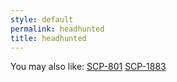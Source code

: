 ```yaml
---
style: default
permalink: headhunted
title: headhunted
---
```

You may also like:
[SCP-801](http://scp-wiki.net/scp-801)
[SCP-1883](http://scp-wiki.net/scp-1883)